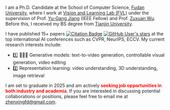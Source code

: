 <!-- 加点表情包,直接复制图片即可  https://github.com/guodongxiaren/README/blob/master/emoji.md?tdsourcetag=s_pcqq_aiomsg -->





I am a Ph.D. Candidate at the School of Computer Science, [Fudan University](https://www.fudan.edu.cn/en/), where I work at [Vision and Learning Lab (FVL)](https://fvl.fudan.edu.cn/main.htm) under the supervision of Prof. [Yu-Gang Jiang](https://scholar.google.com/citations?user=f3_FP8AAAAAJ&hl=en) (IEEE Fellow) and Prof. [Zuxuan Wu](https://zxwu.azurewebsites.net/). Before this, I received my BS degree from [Tianjin University](http://www.tju.edu.cn/english/index.htm).  






I have published 15+ papers <a href="https://scholar.google.com/citations?user=yuiXa5EAAAAJ&hl=en&oi=ao">
    <img src="https://img.shields.io/endpoint?url=https%3A%2F%2Fgoogle-scholar-badge.vercel.app%2Fcitations%3Fuser%3DyuiXa5EAAAAJ" 
         alt="Citation Badge" 
         style="display: inline;"></a> <a href="https://github.com/ChenHsing">
    <img alt="GitHub User's stars" 
         src="https://img.shields.io/github/stars/chenhsing?affiliations=OWNER%2CCOLLABORATOR"  
         style="display: inline;"></a>
 at the top international AI conferences such as CVPR, NeurIPS, ECCV. My current research interests include:
- 1️⃣ 🌟🌟🌟 Generative models: text-to-video generation, controllable visual generation, video editing
- 2️⃣ Representation learning: video understanding, 3D understanding, image retrieval

I am set to graduate in 2025 and am actively <span style="color:red; font-weight:bold">seeking job opportunities in both industry and academia</span>. If you are interested in discussing potential collaborations or positions, please feel free to email me at [zhenxingfd@gmail.com](mailto:zhenxingfd@gmail.com).
